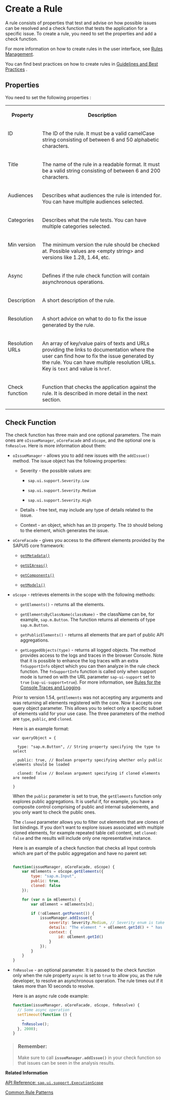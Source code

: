 <!-- loioc24569de859446819798c5dc53ac604d -->

# Create a Rule

A rule consists of properties that test and advise on how possible issues can be resolved and a check function that tests the application for a specific issue. To create a rule, you need to set the properties and add a check function.

For more information on how to create rules in the user interface, see [Rules Management](rules-management-3fc864a.md).

You can find best practices on how to create rules in [Guidelines and Best Practices](guidelines-and-best-practices-eaeea19.md) .



<a name="loioc24569de859446819798c5dc53ac604d__section_uss_5gd_21b"/>

## Properties

You need to set the following properties :


<table>
<tr>
<th valign="top">

Property

</th>
<th valign="top">

Description

</th>
</tr>
<tr>
<td valign="top">

ID

</td>
<td valign="top">

The ID of the rule. It must be a valid camelCase string consisting of between 6 and 50 alphabetic characters.

</td>
</tr>
<tr>
<td valign="top">

Title

</td>
<td valign="top">

The name of the rule in a readable format. It must be a valid string consisting of between 6 and 200 characters.

</td>
</tr>
<tr>
<td valign="top">

Audiences

</td>
<td valign="top">

Describes what audiences the rule is intended for. You can have multiple audiences selected.

</td>
</tr>
<tr>
<td valign="top">

Categories

</td>
<td valign="top">

Describes what the rule tests. You can have multiple categories selected.

</td>
</tr>
<tr>
<td valign="top">

Min version

</td>
<td valign="top">

The minimum version the rule should be checked at. Possible values are <empty string\> and versions like 1.28, 1.44, etc.

</td>
</tr>
<tr>
<td valign="top">

Async

</td>
<td valign="top">

Defines if the rule check function will contain asynchronous operations.

</td>
</tr>
<tr>
<td valign="top">

Description

</td>
<td valign="top">

A short description of the rule.

</td>
</tr>
<tr>
<td valign="top">

Resolution

</td>
<td valign="top">

A short advice on what to do to fix the issue generated by the rule.

</td>
</tr>
<tr>
<td valign="top">

Resolution URLs

</td>
<td valign="top">

An array of key/value pairs of texts and URLs providing the links to documentation where the user can find how to fix the issue generated by the rule. You can have multiple resolution URLs. Key is `text` and value is `href`.

</td>
</tr>
<tr>
<td valign="top">

Check function

</td>
<td valign="top">

Function that checks the application against the rule. It is described in more detail in the next section.

</td>
</tr>
</table>



<a name="loioc24569de859446819798c5dc53ac604d__section_bmv_fhd_21b"/>

## Check Function

The check function has three main and one optional parameters. The main ones are `oIssueManager`, `oCoreFacade` and `oScope`, and the optional one is `fnResolve`. Here is more information about them:

-   `oIssueManager` - allows you to add new issues with the `addIssue()` method. The issue object has the following properties:

    -   Severity - the possible values are:

        -   `sap.ui.support.Severity.Low`

        -   `sap.ui.support.Severity.Medium`

        -   `sap.ui.support.Severity.High`


    -   Details - free text, may include any type of details related to the issue.

    -   Context - an object, which has an `ID` property. The `ID` should belong to the element, which generates the issue.


-   `oCoreFacade` - gives you access to the different elements provided by the SAPUI5 core framework:

    -   <code><a href="https://ui5.sap.com/#/api/sap.ui.support.CoreFacade%23methods/getMetadata">getMetadata()</a></code>

    -   <code><a href="https://ui5.sap.com/#/api/sap.ui.support.CoreFacade%23methods/getUIAreas">getUIAreas()</a></code>

    -   <code><a href="https://ui5.sap.com/#/api/sap.ui.support.CoreFacade%23methods/getComponents">getComponents()</a></code>

    -   <code><a href="https://ui5.sap.com/#/api/sap.ui.support.CoreFacade%23methods/getModels">getModels()</a></code>


-   `oScope` - retrieves elements in the scope with the following methods:

    -   `getElements()` - returns all the elements.

    -   `getElementsByClassName(className)` - the className can be, for example, `sap.m.Button`. The function returns all elements of type `sap.m.Button`.

    -   `getPublicElements()` - returns all elements that are part of public API aggregations.

    -   `getLoggedObjects(type)` - returns all logged objects. The method provides access to the logs and traces in the browser Console. Note that it is possible to enhance the log traces with an extra `fnSupportInfo` object which you can then analyze in the rule check function. The `fnSupportInfo` function is called only when support mode is turned on with the URL parameter `sap-ui-support` set to `true` \(`sap-ui-support=true`\). For more information, see [Rules for the Console Traces and Logging](common-rule-patterns-3fc1412.md#loio3fc141206cee4ab2aa514b569ed423c0__section_Rules_for_the_Console_Traces_and_Logging).


    Prior to version 1.54, `getElements` was not accepting any arguments and was returning all elements registered with the core. Now it accepts one query object parameter. This allows you to select only a specific subset of elements valid for your use case. The three parameters of the method are `type`, `public`, and `cloned`.

    Here is an example format:

    ```
    var queryObject = {
    
      type: "sap.m.Button", // String property specifying the type to select
    
      public: true, // Boolean property specifying whether only public elements should be loaded
    
      cloned: false // Boolean argument specifying if cloned elements are needed
    
    }
    ```

    When the `public` parameter is set to true, the `getElements` function only explores public aggregations. It is useful if, for example, you have a composite control comprising of public and internal subelements, and you only want to check the public ones.

    The `cloned` parameter allows you to filter out elements that are clones of list bindings. If you don't want to explore issues associated with multiple cloned elements, for example repeated table cell content, set `cloned: false` and the results will include only one representative instance.

    Here is an example of a check function that checks all Input controls which are part of the public aggregation and have no parent set:

    ```js
    
    function(issueManager, oCoreFacade, oScope) {
        var mElements = oScope.getElements({
            type: "sap.m.Input",
            public: true,
            cloned: false
        });
    
        for (var n in mElements) {
            var oElement = mElements[n];
    
            if (!oElement.getParent()) {
                issueManager.addIssue({
                    severity: Severity.Medium, // Severity enum is taken from "sap/ui/support/library" import
                    details: "The element " + oElement.getId() + " has no parent.",
                    context: {
                        id: oElement.getId()
                    }
                });
            }
        }
    }
    
    ```

-   `fnResolve` - an optional parameter. It is passed to the check function only when the rule property `async` is set to `true` to allow you, as the rule developer, to resolve an asynchronous operation. The rule times out if it takes more than 10 seconds to resolve.

    Here is an async rule code example:

    ```js
    function(issueManager, oCoreFacade, oScope, fnResolve) {
      // Some async operation
      setTimeout(function () {
        …
        fnResolve();
      }, 2000);
    }
    
    ```


> ### Remember:  
> Make sure to call <code><b>issueManager.addIssue()</b></code> in your check function so that issues can be seen in the analysis results.

**Related Information**  


[API Reference: `sap.ui.support.ExecutionScope`](https://ui5.sap.com/#/api/sap.ui.support.ExecutionScope)

[Common Rule Patterns](common-rule-patterns-3fc1412.md "The Support Assistant checks verify different aspects of your web application - from the view/elements structure and control properties to the dynamic, data and event-driven interactions. You can traverse the DOM tree, look at error logs during startup or check the CSS.")

